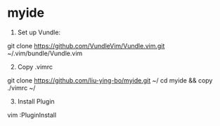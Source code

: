 # myide
1. Set up Vundle:

git clone https://github.com/VundleVim/Vundle.vim.git ~/.vim/bundle/Vundle.vim

2. Copy .vimrc 

git clone https://github.com/liu-ying-bo/myide.git ~/
cd myide && copy ./vimrc ~/

3. Install Plugin

vim
:PluginInstall
